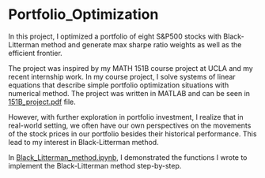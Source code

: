 # Portfolio_Optimization
In this project, I optimized a portfolio of eight S&P500 stocks with Black-Litterman method and generate max sharpe ratio weights as well as the efficient frontier.<br>  

The project was inspired by my MATH 151B course project at UCLA and my recent internship work. In my course project, I solve systems of linear equations that describe simple portfolio optimization situations with numerical method. The project was written in MATLAB and can be seen in [151B_project.pdf](https://github.com/yfang82/Portfolio_Optimization/blob/main/151B_Project.pdf) file.<br> 
 
However, with further exploration in portfolio investment, I realize that in real-world setting, we often have our own perspectives on the movements of the stock prices in our portfolio besides their historical performance. This lead to my interest in Black-Litterman method. <br>  

In [Black_Litterman_method.ipynb](https://github.com/yfang82/Portfolio_Optimization/blob/main/Black_Litterman_method.ipynb), I demonstrated the functions I wrote to implement the Black-Litterman method step-by-step. 
